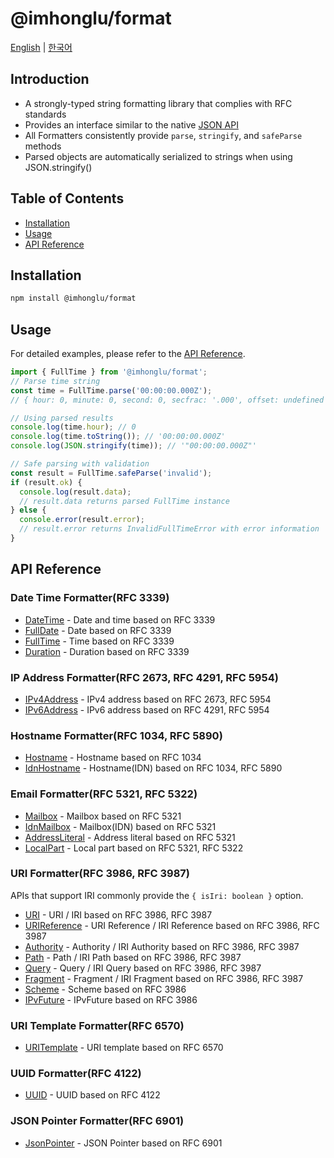 # @imhonglu/format

[English](./README.md) | [한국어](./README_KR.md)

## Introduction

- A strongly-typed string formatting library that complies with RFC standards
- Provides an interface similar to the native [JSON API](https://developer.mozilla.org/en-US/docs/Web/JavaScript/Reference/Global_Objects/JSON)
- All Formatters consistently provide `parse`, `stringify`, and `safeParse` methods
- Parsed objects are automatically serialized to strings when using JSON.stringify()

## Table of Contents

- [Installation](#installation)
- [Usage](#usage)
- [API Reference](#api-reference)

## Installation

```bash
npm install @imhonglu/format
```

## Usage

For detailed examples, please refer to the [API Reference](#api-reference).

```ts
import { FullTime } from '@imhonglu/format';
// Parse time string
const time = FullTime.parse('00:00:00.000Z');
// { hour: 0, minute: 0, second: 0, secfrac: '.000', offset: undefined }

// Using parsed results
console.log(time.hour); // 0
console.log(time.toString()); // '00:00:00.000Z'
console.log(JSON.stringify(time)); // '"00:00:00.000Z"'

// Safe parsing with validation
const result = FullTime.safeParse('invalid');
if (result.ok) {
  console.log(result.data);
  // result.data returns parsed FullTime instance
} else {
  console.error(result.error);
  // result.error returns InvalidFullTimeError with error information
}
```

## API Reference

### Date Time Formatter(RFC 3339)

- [DateTime](./docs/format.datetime.md) - Date and time based on RFC 3339
- [FullDate](./docs/format.fulldate.md) - Date based on RFC 3339
- [FullTime](./docs/format.fulltime.md) - Time based on RFC 3339
- [Duration](./docs/format.duration.md) - Duration based on RFC 3339

### IP Address Formatter(RFC 2673, RFC 4291, RFC 5954)

- [IPv4Address](./docs/format.ipv4address.md) - IPv4 address based on RFC 2673, RFC 5954
- [IPv6Address](./docs/format.ipv6address.md) - IPv6 address based on RFC 4291, RFC 5954

### Hostname Formatter(RFC 1034, RFC 5890)

- [Hostname](./docs/format.hostname.md) - Hostname based on RFC 1034
- [IdnHostname](./docs/format.idnhostname.md) - Hostname(IDN) based on RFC 1034, RFC 5890

### Email Formatter(RFC 5321, RFC 5322)

- [Mailbox](./docs/format.mailbox.md) - Mailbox based on RFC 5321
- [IdnMailbox](./docs/format.idnmailbox.md) - Mailbox(IDN) based on RFC 5321
- [AddressLiteral](./docs/format.addressliteral.md) - Address literal based on RFC 5321
- [LocalPart](./docs/format.localpart.md) - Local part based on RFC 5321, RFC 5322

### URI Formatter(RFC 3986, RFC 3987)

APIs that support IRI commonly provide the `{ isIri: boolean }` option.

- [URI](./docs/format.uri.md) - URI / IRI based on RFC 3986, RFC 3987
- [URIReference](./docs/format.urireference.md) - URI Reference / IRI Reference based on RFC 3986, RFC 3987
- [Authority](./docs/format.authority.md) - Authority / IRI Authority based on RFC 3986, RFC 3987
- [Path](./docs/format.path.md) - Path / IRI Path based on RFC 3986, RFC 3987
- [Query](./docs/format.query.md) - Query / IRI Query based on RFC 3986, RFC 3987
- [Fragment](./docs/format.fragment.md) - Fragment / IRI Fragment based on RFC 3986, RFC 3987
- [Scheme](./docs/format.scheme.md) - Scheme based on RFC 3986
- [IPvFuture](./docs/format.ipvfuture.md) - IPvFuture based on RFC 3986

### URI Template Formatter(RFC 6570)

- [URITemplate](./docs/format.uritemplate.md) - URI template based on RFC 6570

### UUID Formatter(RFC 4122)

- [UUID](./docs/format.uuid.md) - UUID based on RFC 4122

### JSON Pointer Formatter(RFC 6901)

- [JsonPointer](./docs/format.jsonpointer.md) - JSON Pointer based on RFC 6901
